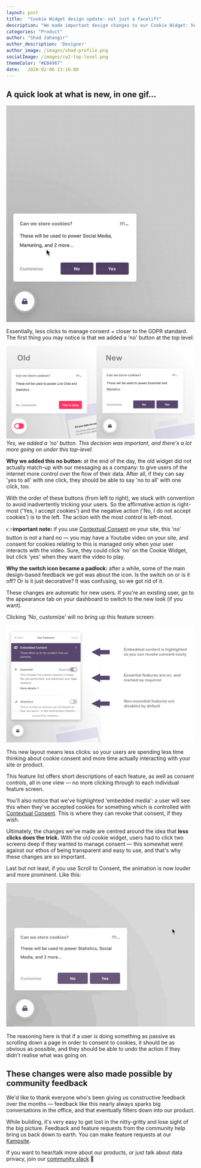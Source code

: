 ```yaml
---
layout: post
title:  "Cookie Widget design update: not just a facelift"
description: "We made important design changes to our Cookie Widget: here's why, and what we learned."
categories: "Product"
author: "Shad Jahangir"
author_description: 'Designer'
author_image: /images/shad-profile.png
socialImage: /images/cw2-top-level.png
themeColor: "#EB4967"
date:   2020-02-06 13:16:00
---
```


## A quick look at what is new, in one gif...

![gif showing how the new widget looks](/images/metomic_widget_v2.gif)

Essentially, less clicks to manage consent = closer to the GDPR standard. The first thing you may notice is that we added a 'no' button at the top level:

![comparison of new and old cookie widget](/images/cw2-top-level.png)
*Yes, we added a 'no' button. This decision was important, and there's a lot more going on under this top-level.*

**Why we added this no button:** at the end of the day, the old widget did not actually match-up with our messaging as a company: to give users of the internet more control over the flow of their data. After all, if they can say 'yes to all' with one click, they should be able to say 'no to all' with one click, too.

With the order of these buttons (from left to right), we stuck with convention to avoid inadvertently tricking your users. So the affirmative action is right-most ('Yes, I accept cookies') and the negative action ('No, I do not accept cookies') is to the left. The action with the most control is left-most.

👉**important note:** if you use [Contextual Consent](https://metomic.io/blog/main/2020/01/13/contextual-consent.html) on your site, this 'no' button is not a hard no — you may have a Youtube video on your site, and consent for cookies relating to this is managed only when your user interacts with the video. Sure, they could click 'no' on the Cookie Widget, but click 'yes' when they want the video to play.

**Why the switch icon became a padlock:** after a while, some of the main design-based feedback we got was about the icon. Is the switch on or is it off? Or is it just decorative? It was confusing, so we got rid of it.

These changes are automatic for new users. If you're an existing user, go to the appearance tab on your dashboard to switch to the new look (if you want). 

Clicking 'No, customize' will no bring up this feature screen:

![feature list inside cookie widget](/images/cw2-new-feature-list.png)

This new layout means less clicks: so your users are spending less time thinking about cookie consent and more time actually interacting with your site or product.

This feature list offers short descriptions of each feature, as well as consent controls, all in one view — no more clicking through to each individual feature screen.

You'll also notice that we've highlighted 'embedded media': a user will see this when they've accepted cookies for something which is controlled with [Contextual Consent](https://metomic.io/blog/main/2020/01/13/contextual-consent.html). This is where they can revoke that consent, if they wish.

Ultimately, the changes we've made are centred around the idea that **less clicks does the trick.** With the old cookie widget, users had to click two screens deep if they wanted to manage consent — this somewhat went against our ethos of being transparent and easy to use, and that's why these changes are so important.

Last but not least, if you use Scroll to Consent, the animation is now louder and more prominent. Like this: 

![animation of scroll to consent](/images/scrolltoconsent-new.gif)

The reasoning here is that if a user is doing something as passive as scrolling down a page in order to consent to cookies, it should be as obvious as possible, and they should be able to undo the action if they didn't realise what was going on.

## These changes were also made possible by community feedback

We'd like to thank everyone who's been giving us constructive feedback over the months — feedback like this nearly always sparks big conversations in the office, and that eventually filters down into our product. 

While building, it's very easy to get lost in the nitty-gritty and lose sight of the big picture. Feedback and feature requests from the community help bring us back down to earth. You can make feature requests at our [Kampsite](https://metomic.kampsite.co/).

If you want to hear/talk more about our products, or just talk about data privacy, join our [community slack](https://join.slack.com/t/metomiccommunity/shared_invite/enQtODk1NTE3ODY0NDIwLWNlYzIxYTdkZjgyYmExZjUzNzYyMDdjZThiNjhiYWU4ZTI4YTk4MDVhM2Y5ODI1NTdjNjMzN2I2YTE5YjYwNGE) 💬